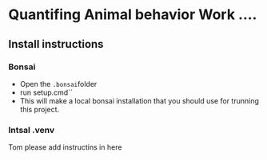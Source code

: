 # Quantifing Animal behavior Work ....
## Install instructions 
### Bonsai 
- Open the `.bonsai`folder 
- run setup.cmd`´
- This will make a local bonsai installation that you should use for trunning this project.
### Intsal .venv
Tom please add instructins in here 

